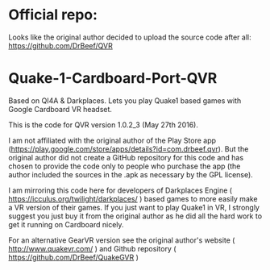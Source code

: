 # Official repo:
Looks like the original author decided to upload the source code after all:
https://github.com/DrBeef/QVR

# Quake-1-Cardboard-Port-QVR
Based on QI4A &amp; Darkplaces. Lets you play Quake1 based games with Google Cardboard VR headset.

This is the code for QVR version 1.0.2_3 (May 27th 2016).

I am not affiliated with the original author of the Play Store app (https://play.google.com/store/apps/details?id=com.drbeef.qvr). But the original author did not create a GitHub repository for this code and has chosen to provide the code only to people who purchase the app (the author included the sources in the .apk as necessary by the GPL license).

I am mirroring this code here for developers of Darkplaces Engine ( https://icculus.org/twilight/darkplaces/ ) based games to more easily make a VR version of their games. If you just want to play Quake1 in VR, I strongly suggest you just buy it from the original author as he did all the hard work to get it running on Cardboard nicely. 

For an alternative GearVR version see the original author's website ( http://www.quakevr.com/ ) and Github repository ( https://github.com/DrBeef/QuakeGVR )
